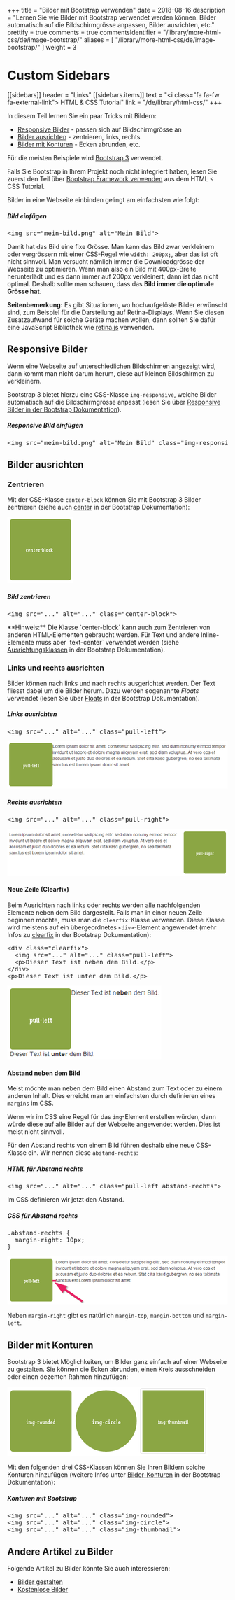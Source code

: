 +++
title = "Bilder mit Bootstrap verwenden"
date = 2018-08-16
description = "Lernen Sie wie Bilder mit Bootstrap verwendet werden können. Bilder automatisch auf die Bildschirmgrösse anpassen, Bilder ausrichten, etc."
prettify = true
comments = true
commentsIdentifier = "/library/more-html-css/de/image-bootstrap/"
aliases = [ 
  "/library/more-html-css/de/image-bootstrap/" 
]
weight = 3

# Custom Sidebars
[[sidebars]]
header = "Links"
[[sidebars.items]]
text = "<i class=\"fa fa-fw fa-external-link\"></i> HTML & CSS Tutorial"
link = "/de/library/html-css/"
+++

In diesem Teil lernen Sie ein paar Tricks mit Bildern:

* [Responsive Bilder](#responsive-bilder) - passen sich auf Bildschirmgrösse an
* [Bilder ausrichten](#bilder-ausrichten) - zentrieren, links, rechts
* [Bilder mit Konturen](#bilder-mit-konturen) - Ecken abrunden, etc.

Für die meisten Beispiele wird [Bootstrap 3](http://holdirbootstrap.de/) verwendet.

<div class="alert alert-warning">
Falls Sie Bootstrap in Ihrem Projekt noch nicht integriert haben, lesen Sie zuerst den Teil über <a href="/library/html-css/de/part7/" class="alert-link">Bootstrap Framework verwenden</a> aus dem HTML &lt; CSS Tutorial.
</div>

Bilder in eine Webseite einbinden gelingt am einfachsten wie folgt:


##### Bild einfügen

<pre class="prettyprint lang-html">
&lt;img src="mein-bild.png" alt="Mein Bild">
</pre>

Damit hat das Bild eine fixe Grösse. Man kann das Bild zwar verkleinern oder vergrössern mit einer CSS-Regel wie `width: 200px;`, aber das ist oft nicht sinnvoll. Man versucht nämlich immer die Downloadgrösse der Webseite zu optimieren. Wenn man also ein Bild mit 400px-Breite herunterlädt und es dann immer auf 200px verkleinert, dann ist das nicht optimal. Deshalb sollte man schauen, dass das **Bild immer die optimale Grösse hat**.

**Seitenbemerkung:** Es gibt Situationen, wo hochaufgelöste Bilder erwünscht sind, zum Beispiel für die Darstellung auf Retina-Displays. Wenn Sie diesen Zusatzaufwand für solche Geräte machen wollen, dann sollten Sie dafür eine JavaScript Bibliothek wie [retina.js](http://imulus.github.io/retinajs/) verwenden.


## Responsive Bilder

Wenn eine Webseite auf unterschiedlichen Bildschirmen angezeigt wird, dann kommt man nicht darum herum, diese auf kleinen Bildschirmen zu verkleinern.

Bootstrap 3 bietet hierzu eine CSS-Klasse `img-responsive`, welche Bilder automatisch auf die Bildschirmgrösse anpasst (lesen Sie über [Responsive Bilder in der Bootstrap Dokumentation](http://holdirbootstrap.de/css/#images-responsive)).


##### Responsive Bild einfügen

<pre class="prettyprint lang-html">
&lt;img src="mein-bild.png" alt="Mein Bild" class="img-responsive" >
</pre>


## Bilder ausrichten

### Zentrieren

Mit der CSS-Klasse `center-block` können Sie mit Bootstrap 3 Bilder zentrieren (siehe auch [center](http://holdirbootstrap.de/css/#helper-classes-center) in der Bootstrap Dokumentation):

<img src="center-block.png" class="center-block">


##### Bild zentrieren

<pre class="prettyprint lang-html">
&lt;img src="..." alt="..." class="center-block">
</pre>

<div class="alert alert-info">
**Hinweis:** Die Klasse `center-block` kann auch zum Zentrieren von anderen HTML-Elementen gebraucht werden. Für Text und andere Inline-Elemente muss aber `text-center` verwendet werden (siehe <a href="http://holdirbootstrap.de/css/#type-alignment" class="alert-link">Ausrichtungsklassen</a> in der Bootstrap Dokumentation).
</div>


### Links und rechts ausrichten

Bilder können nach links und nach rechts ausgerichtet werden. Der Text fliesst dabei um die Bilder herum. Dazu werden sogenannte *Floats* verwendet (lesen Sie über [Floats](http://holdirbootstrap.de/css/#helper-classes-floats) in der Bootstrap Dokumentation).


##### Links ausrichten

<pre class="prettyprint lang-html">
&lt;img src="..." alt="..." class="pull-left">
</pre>

![Links ausrichten](pull-left.png)


##### Rechts ausrichten

<pre class="prettyprint lang-html">
&lt;img src="..." alt="..." class="pull-right">
</pre>

![Rechts ausrichten](pull-right.png)


#### Neue Zeile (Clearfix)

Beim Ausrichten nach links oder rechts werden alle nachfolgenden Elemente neben dem  Bild dargestellt. Falls man in einer neuen Zeile beginnen möchte, muss man die `clearfix`-Klasse verwenden. Diese Klasse wird meistens auf ein übergeordnetes `<div>`-Element angewendet (mehr Infos zu [clearfix](http://holdirbootstrap.de/css/#helper-classes-clearfix) in der Bootstrap Dokumentation):

<pre class="prettyprint lang-html">
&lt;div class="clearfix">
  &lt;img src="..." alt="..." class="pull-left">
  &lt;p>Dieser Text ist neben dem Bild.&lt;/p>
&lt;/div>
&lt;p>Dieser Text ist unter dem Bild.&lt;/p>
</pre>

![Clearfix](clearfix.de.png)


#### Abstand neben dem Bild

Meist möchte man neben dem Bild einen Abstand zum Text oder zu einem anderen Inhalt. Dies erreicht man am einfachsten durch definieren eines `margins` im CSS.

Wenn wir im CSS eine Regel für das `img`-Element erstellen würden, dann würde diese auf alle Bilder auf der Webseite angewendet werden. Dies ist meist nicht sinnvoll. 

Für den Abstand rechts von einem Bild führen deshalb eine neue CSS-Klasse ein. Wir nennen diese `abstand-rechts`:


##### HTML für Abstand rechts

<pre class="prettyprint lang-html">
&lt;img src="..." alt="..." class="pull-left abstand-rechts">
</pre>


Im CSS definieren wir jetzt den Abstand.

##### CSS für Abstand rechts

<pre class="prettyprint lang-css">
.abstand-rechts {
  margin-right: 10px; 
}
</pre> 

![Abstand](margin.png)

Neben `margin-right` gibt es natürlich `margin-top`, `margin-bottom` und `margin-left`.


## Bilder mit Konturen

Bootstrap 3 bietet Möglichkeiten, um Bilder ganz einfach auf einer Webseite zu gestalten. Sie können die Ecken abrunden, einen Kreis ausschneiden oder einen dezenten Rahmen hinzufügen:

![Bilder mit Konturen](image-shapes.png)

Mit den folgenden drei CSS-Klassen können Sie Ihren Bildern solche Konturen hinzufügen (weitere Infos unter [Bilder-Konturen](http://holdirbootstrap.de/css/#images-shapes) in der Bootstrap Dokumentation):


##### Konturen mit Bootstrap

<pre class="prettyprint lang-html">
&lt;img src="..." alt="..." class="img-rounded">
&lt;img src="..." alt="..." class="img-circle">
&lt;img src="..." alt="..." class="img-thumbnail">
</pre>


## Andere Artikel zu Bilder

Folgende Artikel zu Bilder könnte Sie auch interessieren:

* [Bilder gestalten](/library/more-html-css/de/image-editing/)
* [Kostenlose Bilder](/library/more-html-css/de/image-sources/)